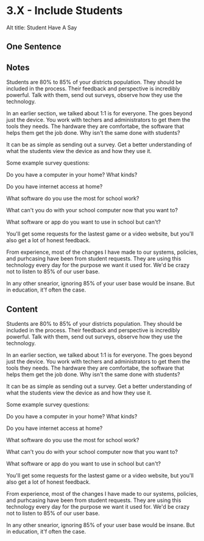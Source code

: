 # 3.X - Include Students 

Alt title: Student Have A Say 

## One Sentence 

## Notes
Students are 80% to 85% of your districts population. They should be included in the process. Their feedback and perspective is incredibly powerful. Talk with them, send out surveys, observe how they use the technology. 

In an earlier section, we talked about 1:1 is for everyone. The goes beyond just the device. You work with techers and administrators to get them the tools they needs. The hardware they are comfortabe, the software that helps them get the job done. Why isn't the same done with students?

It can be as simple as sending out a survey. Get a better understanding of what the students view the device as and how they use it. 

Some example survey questions:

Do you have a computer in your home? What kinds?

Do you have internet access at home?

What software do you use the most for school work?

What can't you do with your school computer now that you want to?

What software or app do you want to use in school but can't?

You'll get some requests for the lastest game or a video website, but you'll also get a lot of honest feedback. 

From experience, most of the changes I have made to our systems, policies, and purhcasing have been from student requests. They are using this technology every day for the purpose we want it used for. We'd be crazy not to listen to 85% of our user base. 

In any other snearior, ignoring 85% of your user base would be insane. But in education, it'f often the case. 

## Content
Students are 80% to 85% of your districts population. They should be included in the process. Their feedback and perspective is incredibly powerful. Talk with them, send out surveys, observe how they use the technology. 

In an earlier section, we talked about 1:1 is for everyone. The goes beyond just the device. You work with techers and administrators to get them the tools they needs. The hardware they are comfortabe, the software that helps them get the job done. Why isn't the same done with students?

It can be as simple as sending out a survey. Get a better understanding of what the students view the device as and how they use it. 

Some example survey questions:

Do you have a computer in your home? What kinds?

Do you have internet access at home?

What software do you use the most for school work?

What can't you do with your school computer now that you want to?

What software or app do you want to use in school but can't?

You'll get some requests for the lastest game or a video website, but you'll also get a lot of honest feedback. 

From experience, most of the changes I have made to our systems, policies, and purhcasing have been from student requests. They are using this technology every day for the purpose we want it used for. We'd be crazy not to listen to 85% of our user base. 

In any other snearior, ignoring 85% of your user base would be insane. But in education, it'f often the case. 